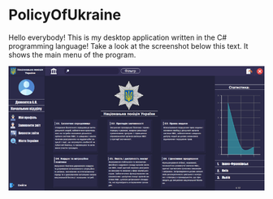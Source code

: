 # PolicyOfUkraine

Hello everybody! This is my desktop application written in the C# programming language! Take a look at the screenshot below this text. It shows the main menu of the program.

![DBschema](/screenshots/mainMenu.png)
